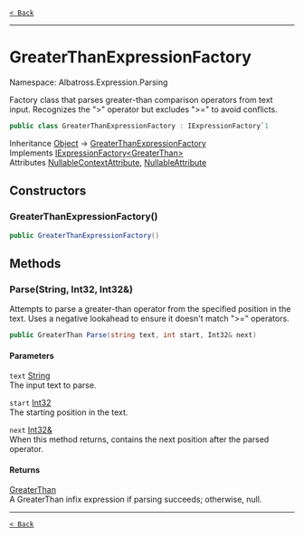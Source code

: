 [`< Back`](../../../)

---

# GreaterThanExpressionFactory

Namespace: Albatross.Expression.Parsing

Factory class that parses greater-than comparison operators from text input.
 Recognizes the "&gt;" operator but excludes "&gt;=" to avoid conflicts.

```csharp
public class GreaterThanExpressionFactory : IExpressionFactory`1
```

Inheritance [Object](https://docs.microsoft.com/en-us/dotnet/api/system.object) → [GreaterThanExpressionFactory](./albatross/expression/parsing/greaterthanexpressionfactory)<br>
Implements [IExpressionFactory&lt;GreaterThan&gt;](./albatross/expression/parsing/iexpressionfactory-1)<br>
Attributes [NullableContextAttribute](https://docs.microsoft.com/en-us/dotnet/api/system.runtime.compilerservices.nullablecontextattribute), [NullableAttribute](https://docs.microsoft.com/en-us/dotnet/api/system.runtime.compilerservices.nullableattribute)

## Constructors

### **GreaterThanExpressionFactory()**

```csharp
public GreaterThanExpressionFactory()
```

## Methods

### **Parse(String, Int32, Int32&)**

Attempts to parse a greater-than operator from the specified position in the text.
 Uses a negative lookahead to ensure it doesn't match "&gt;=" operators.

```csharp
public GreaterThan Parse(string text, int start, Int32& next)
```

#### Parameters

`text` [String](https://docs.microsoft.com/en-us/dotnet/api/system.string)<br>
The input text to parse.

`start` [Int32](https://docs.microsoft.com/en-us/dotnet/api/system.int32)<br>
The starting position in the text.

`next` [Int32&](https://docs.microsoft.com/en-us/dotnet/api/system.int32&)<br>
When this method returns, contains the next position after the parsed operator.

#### Returns

[GreaterThan](./albatross/expression/infix/greaterthan)<br>
A GreaterThan infix expression if parsing succeeds; otherwise, null.

---

[`< Back`](../../../)
